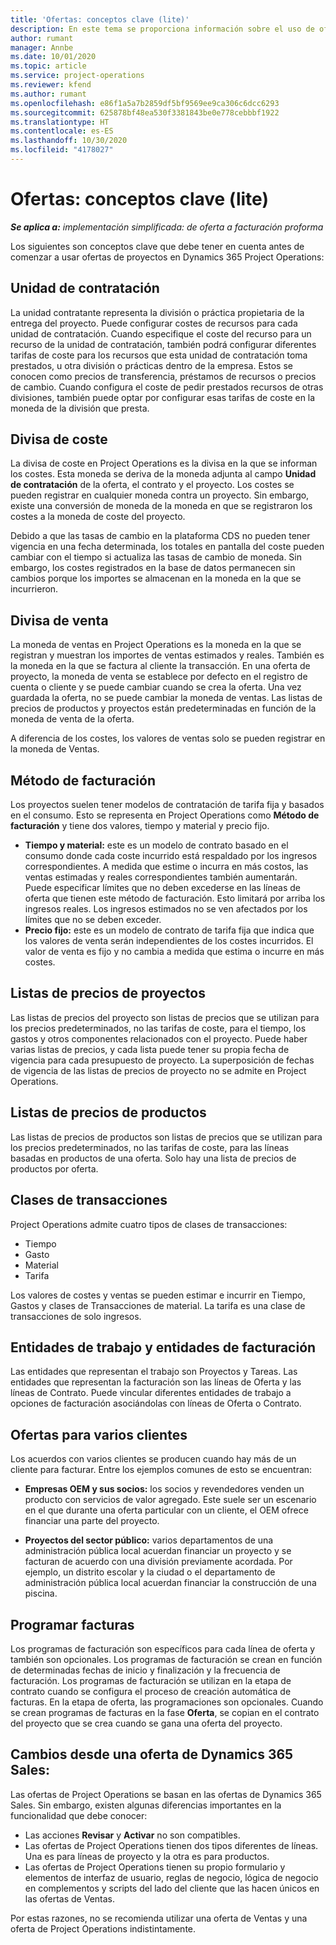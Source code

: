 ```yaml
---
title: 'Ofertas: conceptos clave (lite)'
description: En este tema se proporciona información sobre el uso de ofertas de proyectos en Project Operations.
author: rumant
manager: Annbe
ms.date: 10/01/2020
ms.topic: article
ms.service: project-operations
ms.reviewer: kfend
ms.author: rumant
ms.openlocfilehash: e86f1a5a7b2859df5bf9569ee9ca306c6dcc6293
ms.sourcegitcommit: 625878bf48ea530f3381843be0e778cebbbf1922
ms.translationtype: HT
ms.contentlocale: es-ES
ms.lasthandoff: 10/30/2020
ms.locfileid: "4178027"
---
```

# <a name="quotes---key-concepts---lite"></a>Ofertas: conceptos clave (lite)

_**Se aplica a:** implementación simplificada: de oferta a facturación proforma_


Los siguientes son conceptos clave que debe tener en cuenta antes de comenzar a usar ofertas de proyectos en Dynamics 365 Project Operations:

## <a name="contracting-unit"></a>Unidad de contratación

La unidad contratante representa la división o práctica propietaria de la entrega del proyecto. Puede configurar costes de recursos para cada unidad de contratación. Cuando especifique el coste del recurso para un recurso de la unidad de contratación, también podrá configurar diferentes tarifas de coste para los recursos que esta unidad de contratación toma prestados, u otra división o prácticas dentro de la empresa. Estos se conocen como precios de transferencia, préstamos de recursos o precios de cambio. Cuando configura el coste de pedir prestados recursos de otras divisiones, también puede optar por configurar esas tarifas de coste en la moneda de la división que presta.

## <a name="cost-currency"></a>Divisa de coste

La divisa de coste en Project Operations es la divisa en la que se informan los costes. Esta moneda se deriva de la moneda adjunta al campo **Unidad de contratación** de la oferta, el contrato y el proyecto. Los costes se pueden registrar en cualquier moneda contra un proyecto. Sin embargo, existe una conversión de moneda de la moneda en que se registraron los costes a la moneda de coste del proyecto.

Debido a que las tasas de cambio en la plataforma CDS no pueden tener vigencia en una fecha determinada, los totales en pantalla del coste pueden cambiar con el tiempo si actualiza las tasas de cambio de moneda. Sin embargo, los costes registrados en la base de datos permanecen sin cambios porque los importes se almacenan en la moneda en la que se incurrieron.

## <a name="sales-currency"></a>Divisa de venta

La moneda de ventas en Project Operations es la moneda en la que se registran y muestran los importes de ventas estimados y reales. También es la moneda en la que se factura al cliente la transacción. En una oferta de proyecto, la moneda de venta se establece por defecto en el registro de cuenta o cliente y se puede cambiar cuando se crea la oferta. Una vez guardada la oferta, no se puede cambiar la moneda de ventas. Las listas de precios de productos y proyectos están predeterminadas en función de la moneda de venta de la oferta.

A diferencia de los costes, los valores de ventas solo se pueden registrar en la moneda de Ventas.

## <a name="billing-method"></a>Método de facturación

Los proyectos suelen tener modelos de contratación de tarifa fija y basados en el consumo. Esto se representa en Project Operations como **Método de facturación** y tiene dos valores, tiempo y material y precio fijo.

- **Tiempo y material:** este es un modelo de contrato basado en el consumo donde cada coste incurrido está respaldado por los ingresos correspondientes. A medida que estime o incurra en más costos, las ventas estimadas y reales correspondientes también aumentarán. Puede especificar límites que no deben excederse en las líneas de oferta que tienen este método de facturación. Esto limitará por arriba los ingresos reales. Los ingresos estimados no se ven afectados por los límites que no se deben exceder.
- **Precio fijo:** este es un modelo de contrato de tarifa fija que indica que los valores de venta serán independientes de los costes incurridos. El valor de venta es fijo y no cambia a medida que estima o incurre en más costes.

## <a name="project-price-lists"></a>Listas de precios de proyectos

Las listas de precios del proyecto son listas de precios que se utilizan para los precios predeterminados, no las tarifas de coste, para el tiempo, los gastos y otros componentes relacionados con el proyecto. Puede haber varias listas de precios, y cada lista puede tener su propia fecha de vigencia para cada presupuesto de proyecto. La superposición de fechas de vigencia de las listas de precios de proyecto no se admite en Project Operations.

## <a name="product-price-lists"></a>Listas de precios de productos

Las listas de precios de productos son listas de precios que se utilizan para los precios predeterminados, no las tarifas de coste, para las líneas basadas en productos de una oferta. Solo hay una lista de precios de productos por oferta.

## <a name="transaction-classes"></a>Clases de transacciones

Project Operations admite cuatro tipos de clases de transacciones:

- Tiempo
- Gasto
- Material
- Tarifa

Los valores de costes y ventas se pueden estimar e incurrir en Tiempo, Gastos y clases de Transacciones de material. La tarifa es una clase de transacciones de solo ingresos.

## <a name="work-entities-and-billing-entities"></a>Entidades de trabajo y entidades de facturación

Las entidades que representan el trabajo son Proyectos y Tareas. Las entidades que representan la facturación son las líneas de Oferta y las líneas de Contrato. Puede vincular diferentes entidades de trabajo a opciones de facturación asociándolas con líneas de Oferta o Contrato.

## <a name="multi-customer-deals"></a>Ofertas para varios clientes

Los acuerdos con varios clientes se producen cuando hay más de un cliente para facturar. Entre los ejemplos comunes de esto se encuentran:

- **Empresas OEM y sus socios:** los socios y revendedores venden un producto con servicios de valor agregado. Este suele ser un escenario en el que durante una oferta particular con un cliente, el OEM ofrece financiar una parte del proyecto. 

- **Proyectos del sector público:** varios departamentos de una administración pública local acuerdan financiar un proyecto y se facturan de acuerdo con una división previamente acordada. Por ejemplo, un distrito escolar y la ciudad o el departamento de administración pública local acuerdan financiar la construcción de una piscina.

## <a name="invoice-schedules"></a>Programar facturas

Los programas de facturación son específicos para cada línea de oferta y también son opcionales. Los programas de facturación se crean en función de determinadas fechas de inicio y finalización y la frecuencia de facturación. Los programas de facturación se utilizan en la etapa de contrato cuando se configura el proceso de creación automática de facturas. En la etapa de oferta, las programaciones son opcionales. Cuando se crean programas de facturas en la fase **Oferta**, se copian en el contrato del proyecto que se crea cuando se gana una oferta del proyecto.

## <a name="changes-from-dynamics-365-sales-quote"></a>Cambios desde una oferta de Dynamics 365 Sales:

Las ofertas de Project Operations se basan en las ofertas de Dynamics 365 Sales. Sin embargo, existen algunas diferencias importantes en la funcionalidad que debe conocer:

- Las acciones **Revisar** y **Activar** no son compatibles.
- Las ofertas de Project Operations tienen dos tipos diferentes de líneas. Una es para líneas de proyecto y la otra es para productos.
- Las ofertas de Project Operations tienen su propio formulario y elementos de interfaz de usuario, reglas de negocio, lógica de negocio en complementos y scripts del lado del cliente que las hacen únicos en las ofertas de Ventas.

Por estas razones, no se recomienda utilizar una oferta de Ventas y una oferta de Project Operations indistintamente.
